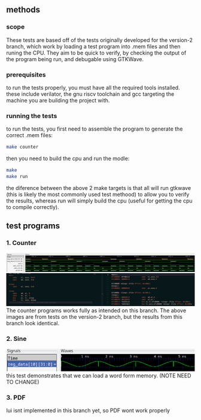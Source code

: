## methods
### scope
These tests are based off of the tests originally developed for the version-2 branch, which work by loading a test program into .mem files and then runing the CPU. They aim to be quick to verify, by checking the output of the program being run, and debugable using GTKWave. 
### prerequisites
to run the tests properly, you must have all the required tools installed. these include verilator, the gnu riscv toolchain and gcc targeting the machine you are building the project with. 
### running the tests
to run the tests, you first need to assemble the program to generate the correct .mem files:
```bash
make counter
```
then you need to build the cpu and run the modle:
```bash
make
make run
```
the diference between the above 2 make targets is that all will run gtkwave (this is likely the most commonly used test methood) to allow you to verify the results, whereas run will simply build the cpu (useful for getting the cpu to compile correctly). 
## test programs
### 1. Counter
![Counter program waveform](images/counter.png)
![Counter program source code](images/counter_code.png)
The counter programs works fully as intended on this branch. The above images are from tests on the version-2 branch, but the results from this branch look identical.
### 2. Sine
![sine wave waveform](images/sine_test.png) <br>
this test demonstrates that we can load a word form memory. (NOTE NEED TO CHANGE)
### 3. PDF
lui isnt implemented in this branch yet, so PDF wont work properly